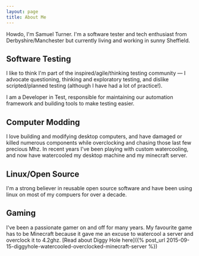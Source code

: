 ```yaml
---
layout: page
title: About Me
---
```


Howdo, I'm Samuel Turner. I'm a software tester and tech enthusiast from Derbyshire/Manchester but currently living and working in sunny Sheffield.

Software Testing
----------------

I like to think I'm part of the inspired/agile/thinking testing community &mdash; I advocate questioning, thinking and exploratory testing, and dislike scripted/planned testing (although I have had a lot of practice!).

I am a Developer in Test, responsible for maintaining our automation framework and building tools to make testing easier.

Computer Modding
----------------

I love building and modifying desktop computers, and have damaged or killed numerous components while overclocking and chasing those last few precious Mhz. In recent years I've been playing with custom watercooling, and now have watercooled my desktop machine and my minecraft server.

Linux/Open Source
-----------------

I'm a strong believer in reusable open source software and have been using linux on most of my compuers for over a decade.

Gaming
------

I've been a passionate gamer on and off for many years. My favourite game has to be Minecraft because it gave me an excuse to watercool a server and overclock it to 4.2ghz. [Read about Diggy Hole here]({% post_url 2015-09-15-diggyhole-watercooled-overclocked-minecraft-server %})
